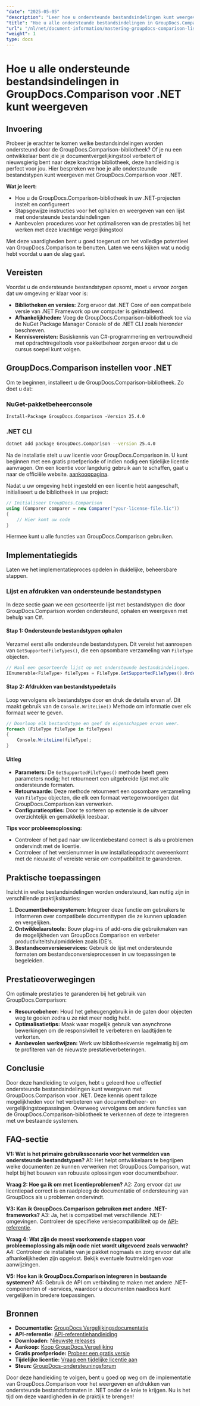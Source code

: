 ```yaml
---
"date": "2025-05-05"
"description": "Leer hoe u ondersteunde bestandsindelingen kunt weergeven en beheren met GroupDocs.Comparison voor .NET. Een stapsgewijze handleiding voor ontwikkelaars."
"title": "Hoe u alle ondersteunde bestandsindelingen in GroupDocs.Comparison voor .NET kunt weergeven"
"url": "/nl/net/document-information/mastering-groupdocs-comparison-list-supported-formats/"
"weight": 1
type: docs
---
```

# Hoe u alle ondersteunde bestandsindelingen in GroupDocs.Comparison voor .NET kunt weergeven

## Invoering

Probeer je erachter te komen welke bestandsindelingen worden ondersteund door de GroupDocs.Comparison-bibliotheek? Of je nu een ontwikkelaar bent die je documentvergelijkingstool verbetert of nieuwsgierig bent naar deze krachtige bibliotheek, deze handleiding is perfect voor jou. Hier bespreken we hoe je alle ondersteunde bestandstypen kunt weergeven met GroupDocs.Comparison voor .NET.

**Wat je leert:**

- Hoe u de GroupDocs.Comparison-bibliotheek in uw .NET-projecten instelt en configureert
- Stapsgewijze instructies voor het ophalen en weergeven van een lijst met ondersteunde bestandsindelingen
- Aanbevolen procedures voor het optimaliseren van de prestaties bij het werken met deze krachtige vergelijkingstool

Met deze vaardigheden bent u goed toegerust om het volledige potentieel van GroupDocs.Comparison te benutten. Laten we eens kijken wat u nodig hebt voordat u aan de slag gaat.

## Vereisten

Voordat u de ondersteunde bestandstypen opsomt, moet u ervoor zorgen dat uw omgeving er klaar voor is:
- **Bibliotheken en versies:** Zorg ervoor dat .NET Core of een compatibele versie van .NET Framework op uw computer is geïnstalleerd.
- **Afhankelijkheden:** Voeg de GroupDocs.Comparison-bibliotheek toe via de NuGet Package Manager Console of de .NET CLI zoals hieronder beschreven.
- **Kennisvereisten:** Basiskennis van C#-programmering en vertrouwdheid met opdrachtregeltools voor pakketbeheer zorgen ervoor dat u de cursus soepel kunt volgen.

## GroupDocs.Comparison instellen voor .NET

Om te beginnen, installeert u de GroupDocs.Comparison-bibliotheek. Zo doet u dat:

### NuGet-pakketbeheerconsole

```shell
Install-Package GroupDocs.Comparison -Version 25.4.0
```

### .NET CLI

```bash
dotnet add package GroupDocs.Comparison --version 25.4.0
```

Na de installatie stelt u uw licentie voor GroupDocs.Comparison in. U kunt beginnen met een gratis proefperiode of indien nodig een tijdelijke licentie aanvragen. Om een licentie voor langdurig gebruik aan te schaffen, gaat u naar de officiële website. [aankooppagina](https://purchase.groupdocs.com/buy).

Nadat u uw omgeving hebt ingesteld en een licentie hebt aangeschaft, initialiseert u de bibliotheek in uw project:

```csharp
// Initialiseer GroupDocs.Comparison
using (Comparer comparer = new Comparer("your-license-file.lic"))
{
    // Hier komt uw code
}
```

Hiermee kunt u alle functies van GroupDocs.Comparison gebruiken.

## Implementatiegids

Laten we het implementatieproces opdelen in duidelijke, beheersbare stappen.

### Lijst en afdrukken van ondersteunde bestandstypen

In deze sectie gaan we een gesorteerde lijst met bestandstypen die door GroupDocs.Comparison worden ondersteund, ophalen en weergeven met behulp van C#.

#### Stap 1: Ondersteunde bestandstypen ophalen

Verzamel eerst alle ondersteunde bestandstypen. Dit vereist het aanroepen van `GetSupportedFileTypes()`, die een opsombare verzameling van `FileType` objecten.

```csharp
// Haal een gesorteerde lijst op met ondersteunde bestandsindelingen.
IEnumerable<FileType> fileTypes = FileType.GetSupportedFileTypes().OrderBy(fileType => fileType.Extension);
```

#### Stap 2: Afdrukken van bestandstypedetails

Loop vervolgens elk bestandstype door en druk de details ervan af. Dit maakt gebruik van de `Console.WriteLine()` Methode om informatie over elk formaat weer te geven.

```csharp
// Doorloop elk bestandstype en geef de eigenschappen ervan weer.
foreach (FileType fileType in fileTypes)
{
    Console.WriteLine(fileType);
}
```

#### Uitleg

- **Parameters:** De `GetSupportedFileTypes()` methode heeft geen parameters nodig; het retourneert een uitgebreide lijst met alle ondersteunde formaten.
- **Retourwaarde:** Deze methode retourneert een opsombare verzameling van `FileType` objecten, die elk een formaat vertegenwoordigen dat GroupDocs.Comparison kan verwerken.
- **Configuratieopties:** Door te sorteren op extensie is de uitvoer overzichtelijk en gemakkelijk leesbaar.

**Tips voor probleemoplossing:**
- Controleer of het pad naar uw licentiebestand correct is als u problemen ondervindt met de licentie.
- Controleer of het versienummer in uw installatieopdracht overeenkomt met de nieuwste of vereiste versie om compatibiliteit te garanderen.

## Praktische toepassingen

Inzicht in welke bestandsindelingen worden ondersteund, kan nuttig zijn in verschillende praktijksituaties:

1. **Documentbeheersystemen:** Integreer deze functie om gebruikers te informeren over compatibele documenttypen die ze kunnen uploaden en vergelijken.
2. **Ontwikkelaarstools:** Bouw plug-ins of add-ons die gebruikmaken van de mogelijkheden van GroupDocs.Comparison en verbeter productiviteitshulpmiddelen zoals IDE's.
3. **Bestandsconversieservices:** Gebruik de lijst met ondersteunde formaten om bestandsconversieprocessen in uw toepassingen te begeleiden.

## Prestatieoverwegingen

Om optimale prestaties te garanderen bij het gebruik van GroupDocs.Comparison:
- **Resourcebeheer:** Houd het geheugengebruik in de gaten door objecten weg te gooien zodra u ze niet meer nodig hebt.
- **Optimalisatietips:** Maak waar mogelijk gebruik van asynchrone bewerkingen om de responsiviteit te verbeteren en laadtijden te verkorten.
- **Aanbevolen werkwijzen:** Werk uw bibliotheekversie regelmatig bij om te profiteren van de nieuwste prestatieverbeteringen.

## Conclusie

Door deze handleiding te volgen, hebt u geleerd hoe u effectief ondersteunde bestandsindelingen kunt weergeven met GroupDocs.Comparison voor .NET. Deze kennis opent talloze mogelijkheden voor het verbeteren van documentbeheer- en vergelijkingstoepassingen. Overweeg vervolgens om andere functies van de GroupDocs.Comparison-bibliotheek te verkennen of deze te integreren met uw bestaande systemen.

## FAQ-sectie

**V1: Wat is het primaire gebruiksscenario voor het vermelden van ondersteunde bestandstypen?**
A1: Het helpt ontwikkelaars te begrijpen welke documenten ze kunnen verwerken met GroupDocs.Comparison, wat helpt bij het bouwen van robuuste oplossingen voor documentbeheer.

**Vraag 2: Hoe ga ik om met licentieproblemen?**
A2: Zorg ervoor dat uw licentiepad correct is en raadpleeg de documentatie of ondersteuning van GroupDocs als u problemen ondervindt.

**V3: Kan ik GroupDocs.Comparison gebruiken met andere .NET-frameworks?**
A3: Ja, het is compatibel met verschillende .NET-omgevingen. Controleer de specifieke versiecompatibiliteit op de [API-referentie](https://reference.groupdocs.com/comparison/net/).

**Vraag 4: Wat zijn de meest voorkomende stappen voor probleemoplossing als mijn code niet wordt uitgevoerd zoals verwacht?**
A4: Controleer de installatie van je pakket nogmaals en zorg ervoor dat alle afhankelijkheden zijn opgelost. Bekijk eventuele foutmeldingen voor aanwijzingen.

**V5: Hoe kan ik GroupDocs.Comparison integreren in bestaande systemen?**
A5: Gebruik de API om verbinding te maken met andere .NET-componenten of -services, waardoor u documenten naadloos kunt vergelijken in bredere toepassingen.

## Bronnen

- **Documentatie:** [GroupDocs Vergelijkingsdocumentatie](https://docs.groupdocs.com/comparison/net/)
- **API-referentie:** [API-referentiehandleiding](https://reference.groupdocs.com/comparison/net/)
- **Downloaden:** [Nieuwste releases](https://releases.groupdocs.com/comparison/net/)
- **Aankoop:** [Koop GroupDocs.Vergelijking](https://purchase.groupdocs.com/buy)
- **Gratis proefperiode:** [Probeer een gratis versie](https://releases.groupdocs.com/comparison/net/)
- **Tijdelijke licentie:** [Vraag een tijdelijke licentie aan](https://purchase.groupdocs.com/temporary-license/)
- **Steun:** [GroupDocs-ondersteuningsforum](https://forum.groupdocs.com/c/comparison/)

Door deze handleiding te volgen, bent u goed op weg om de implementatie van GroupDocs.Comparison voor het weergeven en afdrukken van ondersteunde bestandsformaten in .NET onder de knie te krijgen. Nu is het tijd om deze vaardigheden in de praktijk te brengen!